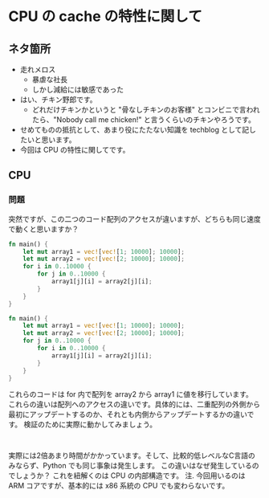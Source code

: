 # CPU の cache の特性に関して

## ネタ箇所

- 走れメロス
  - 暴虐な社長
  - しかし減給には敏感であった
- はい、チキン野郎です。
  - どれだけチキンかというと "骨なしチキンのお客様" とコンビニで言われたら、"Nobody call me chicken!" と言うくらいのチキンやろうです。
- せめてものの抵抗として、あまり役にたたない知識を techblog として記したいと思います。
- 今回は CPU の特性に関してです。

## CPU

### 問題

突然ですが、この二つのコード配列のアクセスが違いますが、どちらも同じ速度で動くと思いますか？

```rust
fn main() {
    let mut array1 = vec![vec![1; 10000]; 10000];
    let mut array2 = vec![vec![2; 10000]; 10000];
    for i in 0..10000 {
        for j in 0..10000 {
            array1[j][i] = array2[j][i];
        }
    }
}
```

```rust
fn main() {
    let mut array1 = vec![vec![1; 10000]; 10000];
    let mut array2 = vec![vec![2; 10000]; 10000];
    for j in 0..10000 {
        for i in 0..10000 {
            array1[j][i] = array2[j][i];
        }
    }
}
```

これらのコードは for 内で配列を array2 から array1 に値を移行しています。
これらの違いは配列へのアクセスの違いです。具体的には、二重配列の外側から最初にアップデートするのか、それとも内側からアップデートするかの違いです。
検証のために実際に動かしてみましょう。

```

```


```

```

実際には2倍あまり時間がかかっています。そして、比較的低レベルなC言語のみならず、Python でも同じ事象は発生します。
この違いはなぜ発生しているのでしょうか？ これを紐解くのは CPU の内部構造です。
注. 今回用いるのは ARM コアですが、基本的には x86 系統の CPU でも変わらないです。

